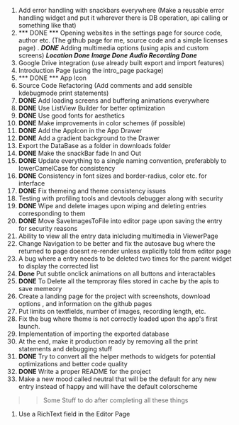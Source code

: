 1. Add error handling with snackbars everywhere (Make a reusable error handling widget and put it wherever there is DB operation, api calling or something like that)
2. *** DONE *** Opening websites in the settings page for source code, author etc. (The github page for me, source code and a simple licenses page)
. ***DONE*** Adding multimedia options (using apis and custom screens) ***Location Done*** ***Image Done*** ***Audio Recording Done***
4. Google Drive integration (use already built export and import features)
5. Introduction Page (using the intro_page package)
6. *** DONE *** App Icon 
8. Source Code Refactoring (Add comments and add sensible kdebugmode print statements)
9. **DONE** Add loading screens and buffering animations everywhere
10. **DONE** Use ListView Builder for better optimization
11. **DONE** Use good fonts for aesthetics
12. **DONE** Make improvements in color schemes (if possible)
13. **DONE** Add the AppIcon in the App Drawer
14. **DONE** Add a gradient background to the Drawer
15. Export the DataBase as a folder in downloads folder
16. **DONE** Make the snackBar fade In and Out
17. **DONE** Update everything to a single naming convention, preferabbly to lowerCamelCase for consistency
18. **DONE** Consistency in font sizes and border-radius, color etc. for interface
19. **DONE** Fix themeing and theme consistency issues
20. Testing with profiling tools and devtools debugger along with security
21. **DONE** Wipe and delete images upon wiping and deleting entries corresponding to them
22. **DONE** Move SaveImagesToFile into editor page upon saving the entry for security reasons
22. Ability to view all the entry data inlcluding multimedia in ViewerPage
23. Change Navigation to be better and fix the autosave bug where the returned to page doesnt re-render unless explicitly told from editor page
24. A bug where a entry needs to be deleted two times for the parent widget to display the corrected list
25. **Done**  Put subtle onclick animations on all buttons and interactables
26. **DONE** To Delete all the temproray files stored in cache by the apis to save memeory
27. Create a landing page for the project with screenshots, download options , and information on the github pages
28. Put limits on textfields, number of images, recording length, etc.
29. Fix the bug where theme is not correctly loaded upon the app's first launch.
30. Implementation of importing the exported database
31. At the end, make it production ready by removing all the print statements and debugging stuff
32. **DONE** Try to convert all the helper methods to widgets for potential optimizations and better code quality
33. **DONE** Write a proper README for the project
34. Make a new mood called neutral that will be the default for any new entry instead of happy and will have the default colorscheme

>>Some Stuff to do after completing all these things
1. Use a RichText field in the Editor Page
